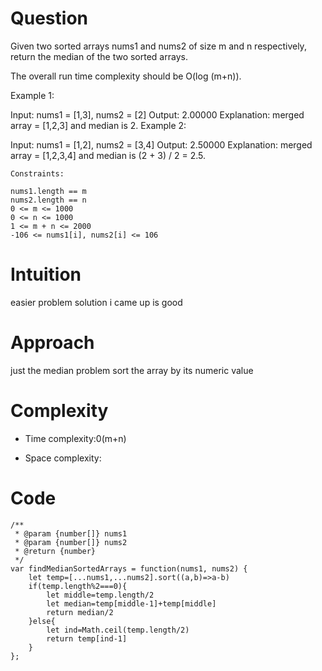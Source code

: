 # Question
<!-- Describe your first thoughts on how to solve this problem. -->
Given two sorted arrays nums1 and nums2 of size m and n respectively, return the median of the two sorted arrays.

The overall run time complexity should be O(log (m+n)).

 

Example 1:

Input: nums1 = [1,3], nums2 = [2]
Output: 2.00000
Explanation: merged array = [1,2,3] and median is 2.
Example 2:

Input: nums1 = [1,2], nums2 = [3,4]
Output: 2.50000
Explanation: merged array = [1,2,3,4] and median is (2 + 3) / 2 = 2.5.
 
```
Constraints:

nums1.length == m
nums2.length == n
0 <= m <= 1000
0 <= n <= 1000
1 <= m + n <= 2000
-106 <= nums1[i], nums2[i] <= 106
```

# Intuition
<!-- Describe your first thoughts on how to solve this problem. -->
easier problem solution i came up is good 

# Approach
<!-- Describe your approach to solving the problem. -->
just the median problem sort the array by its numeric value 

# Complexity
- Time complexity:0(m+n)
<!-- Add your time complexity here, e.g. $$O(n)$$ -->

- Space complexity:
<!-- Add your space complexity here, e.g. $$O(n)$$ -->

# Code
```
/**
 * @param {number[]} nums1
 * @param {number[]} nums2
 * @return {number}
 */
var findMedianSortedArrays = function(nums1, nums2) {
    let temp=[...nums1,...nums2].sort((a,b)=>a-b)
    if(temp.length%2===0){
        let middle=temp.length/2
        let median=temp[middle-1]+temp[middle]
        return median/2
    }else{
        let ind=Math.ceil(temp.length/2)
        return temp[ind-1]
    }
};
```